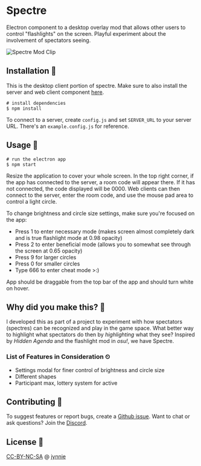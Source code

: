 # Spectre

Electron component to a desktop overlay mod that allows other users to control "flashlights" on the screen. Playful experiment about the involvement of spectators seeing.

![Spectre Mod Clip](/spectre.gif)

## Installation 🔨

This is the desktop client portion of spectre. Make sure to also install the server and web client component [here](https://github.com/jynnie/spectre-web).

```
# install dependencies
$ npm install
```

To connect to a server, create `config.js` and set `SERVER_URL` to your server URL. There's an `example.config.js` for reference.

## Usage 🔦

```
# run the electron app
$ npm start
```

Resize the application to cover your whole screen. In the top right corner, if the app has connected to the server, a room code will appear there. If it has not connected, the code displayed will be 0000. Web clients can then connect to the server, enter the room code, and use the mouse pad area to control a light circle.

To change brightness and circle size settings, make sure you're focused on the app:
* Press 1 to enter necessary mode (makes screen almost completely dark and is true flashlight mode at 0.98 opacity)
* Press 2 to enter beneficial mode (allows you to somewhat see through the screen at 0.65 opacity)
* Press 9 for larger circles
* Press 0 for smaller circles
* Type 666 to enter cheat mode >:)

App should be draggable from the top bar of the app and should turn white on hover.

## Why did you make this? 👀

I developed this as part of a project to experiment with how spectators (spectres) can be recognized and play in the game space. What better way to highlight what spectators do then by *highlighting* what they see? Inspired by _Hidden Agenda_ and the flashlight mod in _osu!_, we have Spectre.

### List of Features in Consideration ⏲

* Settings modal for finer control of brightness and circle size
* Different shapes
* Participant max, lottery system for active

## Contributing 🙌

To suggest features or report bugs, create a [Github issue](https://github.com/jynnie/spectre-app). Want to chat or ask questions? Join the [Discord](https://discord.com/invite/UwYRv3h).

## License 🔎
[CC-BY-NC-SA](https://creativecommons.org/licenses/by-nc-sa/4.0/) @ [jynnie](https://github.com/jynnie)
